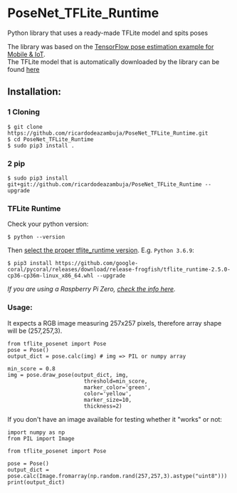 # PoseNet_TFLite_Runtime
Python library that uses a ready-made TFLite model and spits poses

The library was based on the [TensorFlow pose estimation example for Mobile & IoT](https://www.tensorflow.org/lite/models/pose_estimation/overview).  
The TFLite model that is automatically downloaded by the library can be found [here](https://storage.googleapis.com/download.tensorflow.org/models/tflite/posenet_mobilenet_v1_100_257x257_multi_kpt_stripped.tflite)



## Installation:

### 1 Cloning
```
$ git clone https://github.com/ricardodeazambuja/PoseNet_TFLite_Runtime.git
$ cd PoseNet_TFLite_Runtime
$ sudo pip3 install .
```

### 2 pip
```
$ sudo pip3 install git+git://github.com/ricardodeazambuja/PoseNet_TFLite_Runtime --upgrade
```

### TFLite Runtime
Check your python version:
```
$ python --version
```
Then [select the proper tflite_runtime version](https://www.tensorflow.org/lite/guide/python). E.g. `Python 3.6.9`:
```
$ pip3 install https://github.com/google-coral/pycoral/releases/download/release-frogfish/tflite_runtime-2.5.0-cp36-cp36m-linux_x86_64.whl --upgrade
```
*If you are using a Raspberry Pi Zero, [check the info here](https://github.com/ricardodeazambuja/libedgetpu-rpi0/releases/tag/rpi0_tflite_edgetpu).*

### Usage:
It expects a RGB image measuring 257x257 pixels, therefore array shape will be (257,257,3).
```
from tflite_posenet import Pose
pose = Pose()
output_dict = pose.calc(img) # img => PIL or numpy array

min_score = 0.8
img = pose.draw_pose(output_dict, img, 
                        threshold=min_score, 
                        marker_color='green', 
                        color='yellow', 
                        marker_size=10, 
                        thickness=2)
```

If you don't have an image available for testing whether it "works" or not:  
```
import numpy as np
from PIL import Image

from tflite_posenet import Pose

pose = Pose()
output_dict = pose.calc(Image.fromarray(np.random.rand(257,257,3).astype("uint8")))
print(output_dict)

```

